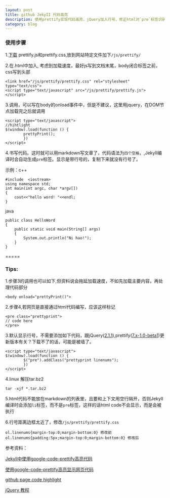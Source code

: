 ```yaml
---
layout: post
title: github JekyII 代码高亮 
description: 使用prettify实现代码高亮，jQuery加入行号、修正html对`pre`标签识别问题
category: blog 
---
```


### 使用步骤

1.[下载](https://code.google.com/p/google-code-prettify/) prettify.js和prettify.css,放到网站特定文件加下`/js/prettify/`

2.在.html中加入, 考虑到加载速度，最好js写到文档末尾，body闭合标签之前，css写到头部

    <link href="/js/prettify/prettify.css" rel="stylesheet" type="text/css">
    <script type="text/javascript" src="/js/prettify/prettify.js"></script>

3.调用，可以写在body的onload事件中，但是不建议，这里用jquery，在DOM节点加载完之后就调用

    <script type="text/javascript">
    //hihtlight
    $(window).load(function () {
            prettyPrint();
            })
    </script>

4.书写代码。这时就可以用markdown写文章了，代码语法为`四个空格`，,JekyII编译时会自动生成`pre`标签。显示是带行号的，复制下来就没有行号了。

示例：c++

	#include  <iostream>
	using namespace std;
	int main(int argc, char *argv[])
	{
	    cout<<"hello word! "<<endl;
	}
	
java

    public class HelloWord
    {
        public static void main(String[] args)
        {   
            System.out.println("Ni hao!");
        }      
    }

=====
### Tips:

1.步骤3的调用也可以如下,但资料说会拖延加载速度，不如先加载主要内容，再处理代码部分

    <body onload="prettyPrint()">

2.步骤4,若网页是直接通过html代码编写，应该这样标记

    <pre class="prettyprint">
    // code here
    </pre>

3.默认显示行号，不需要添加如下代码，跟jQuery([2.1.1](http://code.jquery.com/jquery-2.1.1.min.js)),prettify([7.x-1.0-beta1](http://ftp.drupal.org/files/projects/prettify-7.x-1.0-beta1.zip))更新版本有关？下载不了的话，可能是被墙了。

    <script type="text/javascript">
    $(window).load(function () {
            $("pre").addClass("prettyprint linenums");
            })
    </script>

4.linux 解压tar.bz2

    tar -xjf *.tar.bz2

5.html代码不能放在markdown的列表里，且要和上下文用空行隔开，否则JekyII编译时会添加`li`标签，而不是`pre`标签，这样的话html code不会显示，而是会被执行

6.行号距离边框太近了，修改`/js/prettify/prettify.css`

    ol.linenums{margin-top:0;margin-bottom:0} 修改前
    ol.linenums{padding:5px;margin-top:0;margin-bottom:0} 修改后


参考资料：

[Jekyll中使用google-code-prettify高亮代码](http://blog.evercoding.net/2013/02/27/highlight-code-with-google-code-prettify/)

[使用google-code-prettify高亮显示网页代码](http://www.cnblogs.com/changweihua/archive/2012/06/02/2531590.html)

[github page code highlight](http://dj-chen.com/blog%20construction/2012/11/24/github-page-code-highlight/)

[jQuery 教程](http://www.w3school.com.cn/jquery/index.asp)
